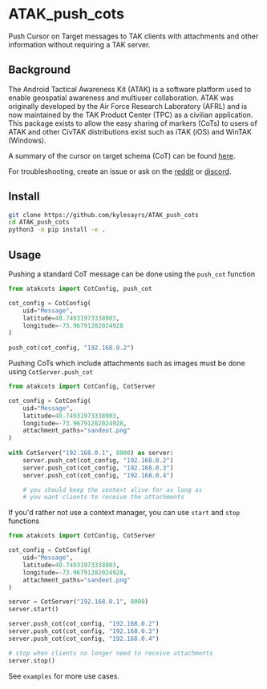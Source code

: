 # ATAK_push_cots
Push Cursor on Target messages to TAK clients with attachments and other information without requiring a TAK server.


## Background ##
The Android Tactical Awareness Kit (ATAK) is a software platform used to enable geospatial awareness and multiuser collaboration. ATAK was originally developed by the Air Force Research Laboratory (AFRL) and is now maintained by the TAK Product Center (TPC) as a civilian application. This package exists to allow the easy sharing of markers (CoTs) to users of ATAK and other CivTAK distributions exist such as iTAK (iOS) and WinTAK (Windows).

A summary of the cursor on target schema (CoT) can be found [here](https://www.mitre.org/sites/default/files/pdf/09_4937.pdf).

For troubleshooting, create an issue or ask on the [reddit](https://www.reddit.com/r/ATAK/wiki/index) or [discord](https://discord.com/invite/xTdEcpc).


## Install ##
```bash
git clone https://github.com/kylesayrs/ATAK_push_cots
cd ATAK_push_cots
python3 -m pip install -e .
```


## Usage ##
Pushing a standard CoT message can be done using the `push_cot` function
```python
from atakcots import CotConfig, push_cot

cot_config = CotConfig(
    uid="Message",
    latitude=40.74931973338903,
    longitude=-73.96791282024928
)
    
push_cot(cot_config, "192.168.0.2")
```

Pushing CoTs which include attachments such as images must be done using `CotServer.push_cot`
```python
from atakcots import CotConfig, CotServer

cot_config = CotConfig(
    uid="Message",
    latitude=40.74931973338903,
    longitude=-73.96791282024928,
    attachment_paths="sandeot.png"
)
    
with CotServer("192.168.0.1", 8000) as server:
    server.push_cot(cot_config, "192.168.0.2")
    server.push_cot(cot_config, "192.168.0.3")
    server.push_cot(cot_config, "192.168.0.4")

    # you should keep the context alive for as long as
    # you want clients to receive the attachments
```

If you'd rather not use a context manager, you can use `start` and `stop` functions
```python
from atakcots import CotConfig, CotServer

cot_config = CotConfig(
    uid="Message",
    latitude=40.74931973338903,
    longitude=-73.96791282024928,
    attachment_paths="sandeot.png"
)

server = CotServer("192.168.0.1", 8000)
server.start()

server.push_cot(cot_config, "192.168.0.2")
server.push_cot(cot_config, "192.168.0.3")
server.push_cot(cot_config, "192.168.0.4")

# stop when clients no longer need to receive attachments
server.stop()
```

See `examples` for more use cases.
